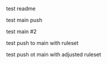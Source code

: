 test readme

test main push

test main #2

test push to main with ruleset

test push ot main with adjusted ruleset
